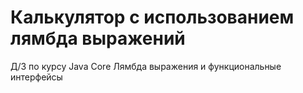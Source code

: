 # Калькулятор с использованием лямбда выражений

Д/З по курсу Java Core
Лямбда выражения и функциональные интерфейсы

